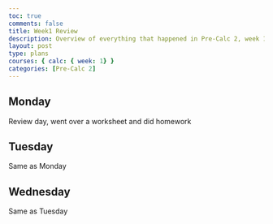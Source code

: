 ```yaml
---
toc: true
comments: false
title: Week1 Review
description: Overview of everything that happened in Pre-Calc 2, week 1
layout: post
type: plans
courses: { calc: { week: 1} }
categories: [Pre-Calc 2]
---
```


## Monday
Review day, went over a worksheet and did homework

## Tuesday
Same as Monday

## Wednesday
Same as Tuesday